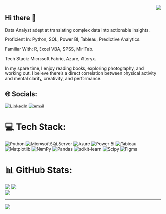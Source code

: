 <img align="right" src="https://visitor-badge.laobi.icu/badge?page_id=DipunMohapatra.DipunMohapatra" />

## Hi there 👋
Data Analyst adept at translating complex data into actionable insights.

Proficient In: Python, SQL, Power BI, Tableau, Predictive Analytics.

Familiar With: R, Excel VBA, SPSS, MiniTab.

Tech Stack: Microsoft Fabric, Azure, Alteryx.

In my spare time, I enjoy reading books, exploring photography, and working out. I believe there’s a direct correlation between physical activity and mental clarity, creativity, and performance.

## 🌐 Socials:
[![LinkedIn](https://img.shields.io/badge/LinkedIn-%230077B5.svg?logo=linkedin&logoColor=white)](https://www.linkedin.com/in/dipun-mohapatra) [![email](https://img.shields.io/badge/Email-D14836?logo=gmail&logoColor=white)](mailto:dipunmohapatraaa@gmail.com)


# 💻 Tech Stack:
![Python](https://img.shields.io/badge/python-3670A0?style=for-the-badge&logo=python&logoColor=ffdd54) ![MicrosoftSQLServer](https://img.shields.io/badge/Microsoft%20SQL%20Server-CC2927?style=for-the-badge&logo=microsoft%20sql%20server&logoColor=white) ![Azure](https://img.shields.io/badge/azure-%230072C6.svg?style=for-the-badge&logo=microsoftazure&logoColor=white) ![Power Bi](https://img.shields.io/badge/power_bi-F2C811?style=for-the-badge&logo=powerbi&logoColor=black) ![Tableau](https://img.shields.io/badge/Tableau-E97627?style=for-the-badge&logo=Tableau&logoColor=white) ![Matplotlib](https://img.shields.io/badge/Matplotlib-%23ffffff.svg?style=for-the-badge&logo=Matplotlib&logoColor=black) ![NumPy](https://img.shields.io/badge/numpy-%23013243.svg?style=for-the-badge&logo=numpy&logoColor=white) ![Pandas](https://img.shields.io/badge/pandas-%23150458.svg?style=for-the-badge&logo=pandas&logoColor=white) ![scikit-learn](https://img.shields.io/badge/scikit--learn-%23F7931E.svg?style=for-the-badge&logo=scikit-learn&logoColor=white) ![Scipy](https://img.shields.io/badge/SciPy-%230C55A5.svg?style=for-the-badge&logo=scipy&logoColor=%white) ![Figma](https://img.shields.io/badge/figma-%23F24E1E.svg?style=for-the-badge&logo=figma&logoColor=white) 
# 📊 GitHub Stats:
![](https://github-readme-stats.vercel.app/api?username=DipunMohapatra&theme=dark&hide_border=false&include_all_commits=true&count_private=false)
![](https://nirzak-streak-stats.vercel.app/?user=DipunMohapatra&theme=dark&hide_border=false)<br/>
![](https://github-readme-stats.vercel.app/api/top-langs/?username=DipunMohapatra&theme=dark&hide_border=false&include_all_commits=true&count_private=false&layout=compact)

---
[![](https://visitcount.itsvg.in/api?id=DipunMohapatra&icon=0&color=1)](https://visitcount.itsvg.in)

<!-- Proudly created with GPRM ( https://gprm.itsvg.in ) -->
